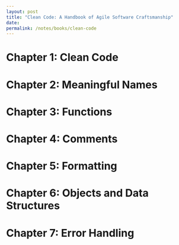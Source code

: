 ```yaml
---
layout: post
title: "Clean Code: A Handbook of Agile Software Craftsmanship"
date: 
permalink: /notes/books/clean-code
---
```


# Chapter 1: Clean Code

# Chapter 2: Meaningful Names

# Chapter 3: Functions

# Chapter 4: Comments

# Chapter 5: Formatting

# Chapter 6: Objects and Data Structures

# Chapter 7: Error Handling